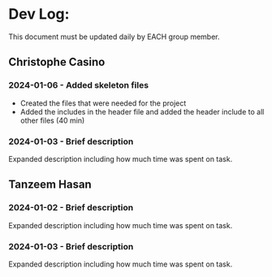 # Dev Log:

This document must be updated daily by EACH group member.

## Christophe Casino

### 2024-01-06 - Added skeleton files
- Created the files that were needed for the project
- Added the includes in the header file and added the header include to all other files
(40 min)

### 2024-01-03 - Brief description
Expanded description including how much time was spent on task.

## Tanzeem Hasan

### 2024-01-02 - Brief description
Expanded description including how much time was spent on task.

### 2024-01-03 - Brief description
Expanded description including how much time was spent on task.

